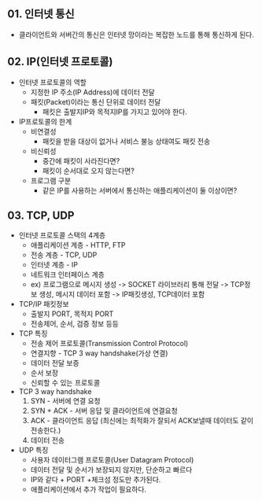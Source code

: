 
## 01. 인터넷 통신

- 클라이언트와 서버간의 통신은 인터넷 망이라는 복잡한 노드를 통해 통신하게 된다.

## 02. IP(인터넷 프로토콜)

- 인터넷 프로토콜의 역할
	- 지정한 IP 주소(IP Address)에 데이터 전달
	- 패킷(Packet)이라는 통신 단위로 데이터 전달
		- 패킷은 출발지IP와 목적지IP를 가지고 있어야 한다.
- IP프로토콜의 한계
	- 비연결성
		- 패킷을 받을 대상이 없거나 서비스 불능 상태여도 패킷 전송
	- 비신뢰성
		- 중간에 패킷이 사라진다면?
		- 패킷이 순서대로 오지 않는다면?
	- 프로그램 구분
		- 같은 IP를 사용하는 서버에서 통신하는 애플리케이션이 둘 이상이면?

## 03. TCP, UDP

- 인터넷 프로토콜 스택의 4계층
	- 애플리케이션 계층 - HTTP, FTP
	- 전송 계층 - TCP, UDP
	- 인터넷 계층 - IP
	- 네트워크 인터페이스 계층
	- ex) 프로그램으로 메시지 생성 -> SOCKET 라이브러리 통해 전달 -> TCP정보 생성, 메시지 데이터 포함 -> IP패킷생성, TCP데이터 포함
- TCP/IP 패킷정보
	- 출발지 PORT, 목적지 PORT
	- 전송제어, 순서, 검증 정보 등등
- TCP 특징
	- 전송 제어 프로토콜(Transmission Control Protocol)
	- 연결지향 - TCP 3 way handshake(가상 연결)
	- 데이터 전달 보증
	- 순서 보장
	- 신뢰할 수 있는 프로토콜
- TCP 3 way handshake
	1.  SYN - 서버에 연결 요청
	2.  SYN + ACK - 서버 응답 및 클라이언트에 연결요청
	3.  ACK - 클라이언트 응답 (최신에는 최적화가 잘되서 ACK보낼때 데이터도 같이 전송한다.)
	4. 데이터 전송
- UDP 특징
	- 사용자 데이터그램 프로토콜(User Datagram Protocol)
	- 데이터 전달 및 순서가 보장되지 않지만, 단순하고 빠르다
	- IP와 같다 + PORT +체크섬 정도만 추가된다.
	- 애플리케이션에서 추가 작업이 필요하다.
